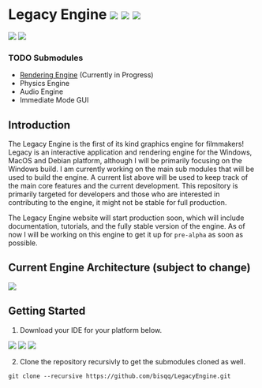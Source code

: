 # Legacy Engine ![](https://img.shields.io/badge/Windows-0078D6?style=for-the-badge&logo=windows&logoColor=white) ![](https://img.shields.io/badge/macos-000000?style=for-the-badge&logo=macos&logoColor=white) ![](https://img.shields.io/badge/debian-E95420?style=for-the-badge&logo=debian&logoColor=white)

![](https://badgen.net/badge/License/EULA/yellow?icon=github)
![](https://badgen.net/badge/Version/0.0.0/green?icon=github)

### TODO Submodules
- [Rendering Engine](https://github.com/bisqq/Titan) (Currently in Progress)
- Physics Engine
- Audio Engine
- Immediate Mode GUI

## Introduction
The Legacy Engine is the first of its kind graphics engine for filmmakers! Legacy is an interactive application and rendering engine for the Windows, MacOS and Debian platform, although I will be primarily focusing on the Windows build. I am currently working on the main sub modules that will be used to build the engine. A current list above will be used to keep track of the main core features and the current development. This repository is primarily targeted for developers and those who are interested in contributing to the engine, it might not be stable for full production. 

The Legacy Engine website will start production soon, which will include documentation, tutorials, and the fully stable version of the engine. As of now I will be working on this engine to get it up for `pre-alpha` as soon as possible.

## Current Engine Architecture (subject to change)

![](https://user-images.githubusercontent.com/29154540/160259800-185c1482-c4b4-4d7f-a403-92942f983458.png)


## Getting Started
1. Download your IDE for your platform below.

[![](https://img.shields.io/badge/windows%20visual%20studio-0078D6?style=for-the-badge&logo=visualstudio)](https://c2rsetup.officeapps.live.com/c2r/downloadVS.aspx?sku=community&channel=Release&version=VS2022&source=VSLandingPage&cid=2030)
[![](https://img.shields.io/badge/macos%20visual%20studio-000000?style=for-the-badge&logo=visualstudio)](https://visualstudio.microsoft.com/thank-you-downloading-visual-studio-mac/?sku=communitymac&rel=16)
[![](https://img.shields.io/badge/debian%20visual%20studio%20code-E95420?style=for-the-badge&logo=visualstudiocode)](https://code.visualstudio.com/docs/?dv=linux64_deb)

2. Clone the repository recursivly to get the submodules cloned as well.
```
git clone --recursive https://github.com/bisqq/LegacyEngine.git
```

